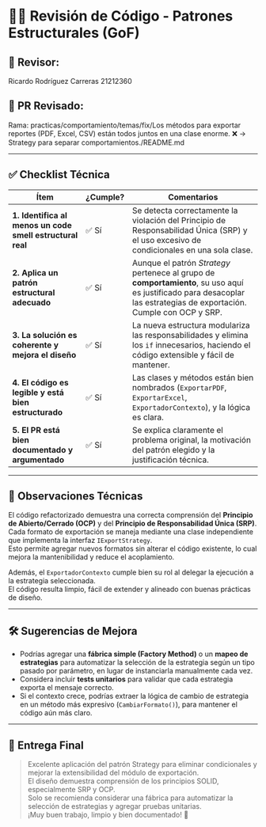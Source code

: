 # 🧑‍💻 Revisión de Código - Patrones Estructurales (GoF)

## 👤 Revisor:
Ricardo Rodríguez Carreras 21212360

## 📌 PR Revisado:
Rama: practicas/comportamiento/temas/fix/Los métodos para exportar reportes (PDF, Excel, CSV) están todos juntos en una clase enorme. ❌ → Strategy para separar comportamientos./README.md

---

## ✅ Checklist Técnica

| Ítem | ¿Cumple? | Comentarios |
|------|-----------|-------------|
| **1. Identifica al menos un code smell estructural real** | ✅ Sí | Se detecta correctamente la violación del Principio de Responsabilidad Única (SRP) y el uso excesivo de condicionales en una sola clase. |
| **2. Aplica un patrón estructural adecuado** | ✅ Sí | Aunque el patrón *Strategy* pertenece al grupo de **comportamiento**, su uso aquí es justificado para desacoplar las estrategias de exportación. Cumple con OCP y SRP. |
| **3. La solución es coherente y mejora el diseño** | ✅ Sí | La nueva estructura modulariza las responsabilidades y elimina los `if` innecesarios, haciendo el código extensible y fácil de mantener. |
| **4. El código es legible y está bien estructurado** | ✅ Sí | Las clases y métodos están bien nombrados (`ExportarPDF`, `ExportarExcel`, `ExportadorContexto`), y la lógica es clara. |
| **5. El PR está bien documentado y argumentado** | ✅ Sí | Se explica claramente el problema original, la motivación del patrón elegido y la justificación técnica. |

---

## 🧠 Observaciones Técnicas

El código refactorizado demuestra una correcta comprensión del **Principio de Abierto/Cerrado (OCP)** y del **Principio de Responsabilidad Única (SRP)**.  
Cada formato de exportación se maneja mediante una clase independiente que implementa la interfaz `IExportStrategy`.  
Esto permite agregar nuevos formatos sin alterar el código existente, lo cual mejora la mantenibilidad y reduce el acoplamiento.

Además, el `ExportadorContexto` cumple bien su rol al delegar la ejecución a la estrategia seleccionada.  
El código resulta limpio, fácil de extender y alineado con buenas prácticas de diseño.

---

## 🛠️ Sugerencias de Mejora

- Podrías agregar una **fábrica simple (Factory Method)** o un **mapeo de estrategias** para automatizar la selección de la estrategia según un tipo pasado por parámetro, en lugar de instanciarla manualmente cada vez.
- Considera incluir **tests unitarios** para validar que cada estrategia exporta el mensaje correcto.
- Si el contexto crece, podrías extraer la lógica de cambio de estrategia en un método más expresivo (`CambiarFormato()`), para mantener el código aún más claro.

---

## 🎯 Entrega Final


> Excelente aplicación del patrón Strategy para eliminar condicionales y mejorar la extensibilidad del módulo de exportación.  
> El diseño demuestra comprensión de los principios SOLID, especialmente SRP y OCP.  
> Solo se recomienda considerar una fábrica para automatizar la selección de estrategias y agregar pruebas unitarias.  
> ¡Muy buen trabajo, limpio y bien documentado! 👏


